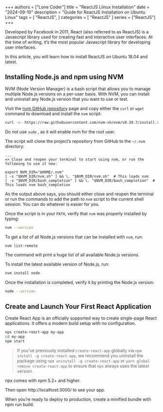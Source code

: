 +++
authors = ["Lone Coder"]
title = "ReactJS Liinux Installation"
date = "2024-09-10"
description = "Guide for ReactJS Installation on Ubuntu Linux"
tags = [
    "ReactJS",
]
categories = [
    "ReactJS"
]
series = ["ReactJS"]
+++

Developed by Facebook in 2011, React (also referred to as ReactJS) is a Javascript library used for creating fast and interactive user interfaces. At the time of writing, it’s the most popular Javascript library for developing user interfaces.

In this article, you will learn how to install ReactJS on Ubuntu 18.04 and latest.

## Installing Node.js and npm using NVM

NVM (Node Version Manager) is a bash script that allows you to manage multiple Node.js versions on a per-user basis. With NVM, you can install and uninstall any Node.js version that you want to use or test.

Visit the [nvm GitHub repository](https://github.com/nvm-sh/nvm#installing-and-updating) page and copy either the `curl` or `wget` command to download and install the `nvm` script:
```bash
curl -o- https://raw.githubusercontent.com/nvm-sh/nvm/v0.39.7/install.sh | bash
```
Do not use `sudo` , as it will enable nvm for the root user.

The script will clone the project’s repository from GitHub to the `~/.nvm` directory:
```
...
=> Close and reopen your terminal to start using nvm, or run the following to use it now:

export NVM_DIR="$HOME/.nvm"
[ -s "$NVM_DIR/nvm.sh" ] && \. "$NVM_DIR/nvm.sh"  # This loads nvm
[ -s "$NVM_DIR/bash_completion" ] && \. "$NVM_DIR/bash_completion"  # This loads nvm bash_completion
```
As the output above says, you should either close and reopen the terminal or run the commands to add the path to `nvm` script to the current shell session. You can do whatever is easier for you.

Once the script is in your `PATH`, verify that `nvm` was properly installed by typing:
```bash
nvm --version
```
To get a list of all Node.js versions that can be installed with `nvm`, run:
```bash
nvm list-remote
```
The command will print a huge list of all available Node.js versions.

To install the latest available version of Node.js, run:
```bash
nvm install node
```
Once the installation is completed, verify it by printing the Node.js version:
```bash
node --version
```
## Create and Launch Your First React Application

Create React App is an officially supported way to create single-page React applications. It offers a modern build setup with no configuration.
```bash
npx create-react-app my-app
cd my-app
npm start
```
> If you've previously installed `create-react-app` globally via `npm install -g create-react-app`, we recommend you uninstall the package using `npm uninstall -g create-react-app` or `yarn global remove create-react-app` to ensure that `npx` always uses the latest version.

npx comes with npm 5.2+ and higher.

Then open http://localhost:3000/ to see your app.

When you’re ready to deploy to production, create a minified bundle with npm run build.
